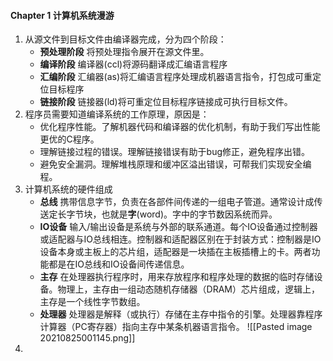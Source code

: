 #### Chapter 1 计算机系统漫游
1. 从源文件到目标文件由编译器完成，分为四个阶段：
	- **预处理阶段** 将预处理指令展开在源文件里。
	- **编译阶段** 编译器(ccl)将源码翻译成汇编语言程序
	- **汇编阶段** 汇编器(as)将汇编语言程序处理成机器语言指令，打包成可重定位目标程序
	- **链接阶段** 链接器(ld)将可重定位目标程序链接成可执行目标文件。
2. 程序员需要知道编译系统的工作原理，原因是：
	- 优化程序性能。了解机器代码和编译器的优化机制，有助于我们写出性能更优的C程序。
	- 理解链接过程的错误。理解链接错误有助于bug修正，避免程序出错。
	- 避免安全漏洞。理解堆栈原理和缓冲区溢出错误，可帮我们实现安全编程。
3. 计算机系统的硬件组成
	- **总线** 携带信息字节，负责在各部件间传递的一组电子管道。通常设计成传送定长字节块，也就是**字**(word)。字中的字节数因系统而异。
	- **IO设备** 输入/输出设备是系统与外部的联系通道。每个IO设备通过控制器或适配器与IO总线相连。控制器和适配器区别在于封装方式：控制器是IO设备本身或主板上的芯片组，适配器是一块插在主板插槽上的卡。两者功能都是在IO总线和IO设备间传递信息。
	- **主存** 在处理器执行程序时，用来存放程序和程序处理的数据的临时存储设备。物理上，主存由一组动态随机存储器（DRAM）芯片组成，逻辑上，主存是一个线性字节数组。
	- **处理器** 处理器是解释（或执行）存储在主存中指令的引擎。处理器靠程序计算器（PC寄存器）指向主存中某条机器语言指令。
	![[Pasted image 20210825001145.png]]
4. 